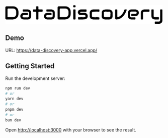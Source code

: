 <img src="./public/dd-logo.png" width="500px"/>

<h2>Demo</h2>

URL: https://data-discovery-app.vercel.app/

## Getting Started

Run the development server:

```bash
npm run dev
# or
yarn dev
# or
pnpm dev
# or
bun dev
```

Open [http://localhost:3000](http://localhost:3000) with your browser to see the result.
